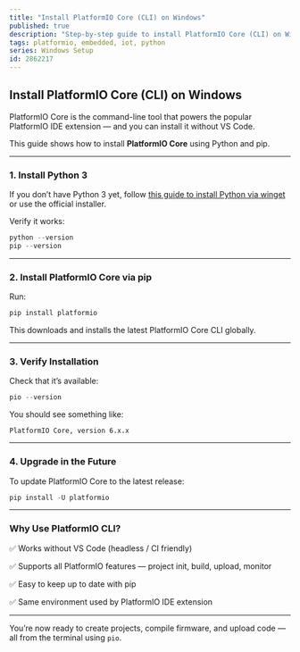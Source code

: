 ```yaml
---
title: "Install PlatformIO Core (CLI) on Windows"
published: true
description: "Step-by-step guide to install PlatformIO Core (CLI) on Windows using Python and pip — perfect for developers who prefer terminal-based setup."
tags: platformio, embedded, iot, python
series: Windows Setup
id: 2862217
---
```


## Install PlatformIO Core (CLI) on Windows

PlatformIO Core is the command-line tool that powers the popular PlatformIO IDE extension — and you can install it without VS Code.

This guide shows how to install **PlatformIO Core** using Python and pip.

---

### 1. Install Python 3

If you don’t have Python 3 yet, follow [this guide to install Python via winget](./art0095.md) or use the official installer.

Verify it works:

```powershell
python --version
pip --version
```

---

### 2. Install PlatformIO Core via pip

Run:

```powershell
pip install platformio
```

This downloads and installs the latest PlatformIO Core CLI globally.

---

### 3. Verify Installation

Check that it’s available:

```powershell
pio --version
```

You should see something like:

```plaintext
PlatformIO Core, version 6.x.x
```

---

### 4. Upgrade in the Future

To update PlatformIO Core to the latest release:

```powershell
pip install -U platformio
```

---

### Why Use PlatformIO CLI?

✅ Works without VS Code (headless / CI friendly)

✅ Supports all PlatformIO features — project init, build, upload, monitor

✅ Easy to keep up to date with pip

✅ Same environment used by PlatformIO IDE extension

---

You’re now ready to create projects, compile firmware, and upload code — all from the terminal using `pio`.
